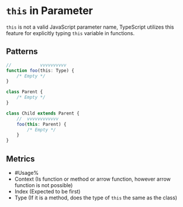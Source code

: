 # `this` in Parameter

`this` is not a valid JavaScript parameter name, TypeScript utilizes this feature for
explicitly typing `this` variable in functions.

## Patterns

```ts
//           vvvvvvvvvv
function foo(this: Type) {
    /* Empty */
}
```

```ts
class Parent {
    /* Empty */
}

class Child extends Parent {
    //  vvvvvvvvvvvv
    foo(this: Parent) {
        /* Empty */
    }
}
```

## Metrics

* #Usage%
* Context (Is function or method or arrow function, however arrow function is not
  possible)
* Index (Expected to be first)
* Type (If it is a method, does the type of `this` the same as the class)
